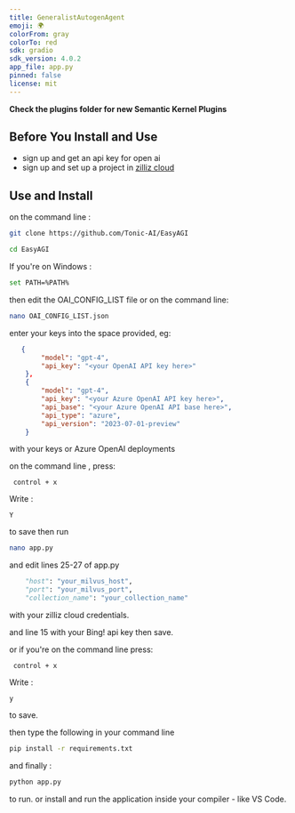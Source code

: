 ```yaml
---
title: GeneralistAutogenAgent
emoji: 🌍
colorFrom: gray
colorTo: red
sdk: gradio
sdk_version: 4.0.2
app_file: app.py
pinned: false
license: mit
---
```


**Check the plugins folder for new Semantic Kernel Plugins**

## Before You Install and Use

- sign up and get an api key for open ai
- sign up and set up a project in [zilliz cloud](https://cloud.zilliz.com/)

## Use and Install

on the command line :

```bash
git clone https://github.com/Tonic-AI/EasyAGI
```

```bash
cd EasyAGI
```

If you're on Windows :

```bash
set PATH=%PATH%
```
then edit the OAI_CONFIG_LIST file or on the command line:

```bash
nano OAI_CONFIG_LIST.json
```

enter your keys into the space provided, eg: 

```json
   {
        "model": "gpt-4",
        "api_key": "<your OpenAI API key here>"
    },
    {
        "model": "gpt-4",
        "api_key": "<your Azure OpenAI API key here>",
        "api_base": "<your Azure OpenAI API base here>",
        "api_type": "azure",
        "api_version": "2023-07-01-preview"
    }
```
with your keys or Azure OpenAI deployments

on the command line , press:

```nano
 control + x
```

Write :

```nano
Y
```

to save then run

```bash
nano app.py
```

and edit lines 25-27 of app.py 

```python    
    "host": "your_milvus_host",
    "port": "your_milvus_port",
    "collection_name": "your_collection_name"
```

with your zilliz cloud credentials. 

and line 15 with your Bing! api key then save. 

or if you're on the command line press:

```nano
 control + x
```
Write :

```nano
y
```

to save.

then type the following in your command line

```bash
pip install -r requirements.txt
```

and finally :

```bash
python app.py
```
to run. or install and run the application inside your compiler - like VS Code. 
